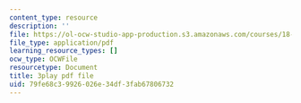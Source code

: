 ```yaml
---
content_type: resource
description: ''
file: https://ol-ocw-studio-app-production.s3.amazonaws.com/courses/18-01sc-single-variable-calculus-fall-2010/79fe68c39926026e34df3fab67806732_9J_VCHpvMbY.pdf
file_type: application/pdf
learning_resource_types: []
ocw_type: OCWFile
resourcetype: Document
title: 3play pdf file
uid: 79fe68c3-9926-026e-34df-3fab67806732
---
```

